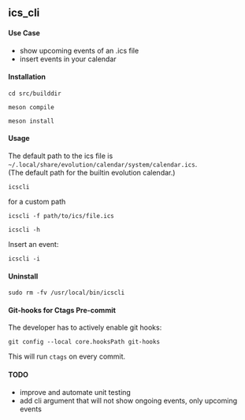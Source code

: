 ## ics_cli

#### Use Case

- show upcoming events of an .ics file
- insert events in your calendar


#### Installation

```
cd src/builddir
``` 

```
meson compile
```

```
meson install
```

#### Usage

The default path to the ics file is `~/.local/share/evolution/calendar/system/calendar.ics`.\
(The default path for the builtin evolution calendar.)

```
icscli
```

for a custom path
```
icscli -f path/to/ics/file.ics
```

```
icscli -h
```

Insert an event:
```
icscli -i
```


#### Uninstall

```
sudo rm -fv /usr/local/bin/icscli
```

#### Git-hooks for Ctags Pre-commit

The developer has to actively enable git hooks:
```
git config --local core.hooksPath git-hooks
```
This will run `ctags` on every commit.

#### TODO

- improve and automate unit testing
- add cli argument that will not show ongoing events, only upcoming events
